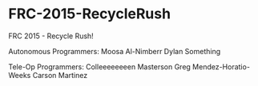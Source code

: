 # FRC-2015-RecycleRush
FRC 2015 - Recycle Rush!

Autonomous Programmers:
Moosa Al-Nimberr
Dylan Something

Tele-Op Programmers:
Colleeeeeeeen Masterson
Greg Mendez-Horatio-Weeks
Carson Martinez
